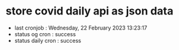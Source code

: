 # store covid daily api as json data

- last cronjob : Wednesday, 22 February 2023 13:23:17
- status og cron : success
- status daily cron : success
      
      